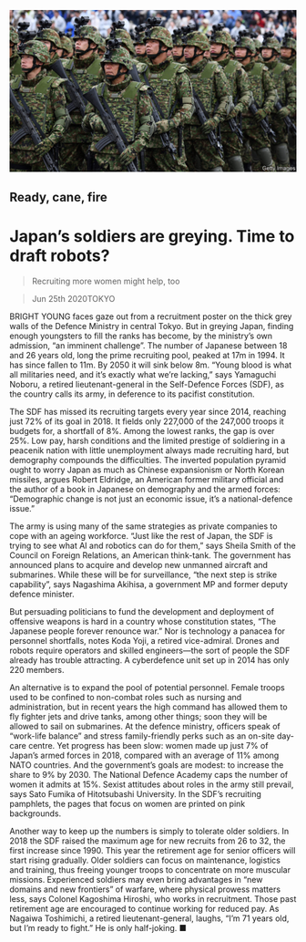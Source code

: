 ![](./images/20200627_ASP503.jpg)

## Ready, cane, fire

# Japan’s soldiers are greying. Time to draft robots?

> Recruiting more women might help, too

> Jun 25th 2020TOKYO

BRIGHT YOUNG faces gaze out from a recruitment poster on the thick grey walls of the Defence Ministry in central Tokyo. But in greying Japan, finding enough youngsters to fill the ranks has become, by the ministry’s own admission, “an imminent challenge”. The number of Japanese between 18 and 26 years old, long the prime recruiting pool, peaked at 17m in 1994. It has since fallen to 11m. By 2050 it will sink below 8m. “Young blood is what all militaries need, and it’s exactly what we’re lacking,” says Yamaguchi Noboru, a retired lieutenant-general in the Self-Defence Forces (SDF), as the country calls its army, in deference to its pacifist constitution.

The SDF has missed its recruiting targets every year since 2014, reaching just 72% of its goal in 2018. It fields only 227,000 of the 247,000 troops it budgets for, a shortfall of 8%. Among the lowest ranks, the gap is over 25%. Low pay, harsh conditions and the limited prestige of soldiering in a peacenik nation with little unemployment always made recruiting hard, but demography compounds the difficulties. The inverted population pyramid ought to worry Japan as much as Chinese expansionism or North Korean missiles, argues Robert Eldridge, an American former military official and the author of a book in Japanese on demography and the armed forces: “Demographic change is not just an economic issue, it’s a national-defence issue.”

The army is using many of the same strategies as private companies to cope with an ageing workforce. “Just like the rest of Japan, the SDF is trying to see what AI and robotics can do for them,” says Sheila Smith of the Council on Foreign Relations, an American think-tank. The government has announced plans to acquire and develop new unmanned aircraft and submarines. While these will be for surveillance, “the next step is strike capability”, says Nagashima Akihisa, a government MP and former deputy defence minister.

But persuading politicians to fund the development and deployment of offensive weapons is hard in a country whose constitution states, “The Japanese people forever renounce war.” Nor is technology a panacea for personnel shortfalls, notes Koda Yoji, a retired vice-admiral. Drones and robots require operators and skilled engineers—the sort of people the SDF already has trouble attracting. A cyberdefence unit set up in 2014 has only 220 members.

An alternative is to expand the pool of potential personnel. Female troops used to be confined to non-combat roles such as nursing and administration, but in recent years the high command has allowed them to fly fighter jets and drive tanks, among other things; soon they will be allowed to sail on submarines. At the defence ministry, officers speak of “work-life balance” and stress family-friendly perks such as an on-site day-care centre. Yet progress has been slow: women made up just 7% of Japan’s armed forces in 2018, compared with an average of 11% among NATO countries. And the government’s goals are modest: to increase the share to 9% by 2030. The National Defence Academy caps the number of women it admits at 15%. Sexist attitudes about roles in the army still prevail, says Sato Fumika of Hitotsubashi University. In the SDF’s recruiting pamphlets, the pages that focus on women are printed on pink backgrounds.

Another way to keep up the numbers is simply to tolerate older soldiers. In 2018 the SDF raised the maximum age for new recruits from 26 to 32, the first increase since 1990. This year the retirement age for senior officers will start rising gradually. Older soldiers can focus on maintenance, logistics and training, thus freeing younger troops to concentrate on more muscular missions. Experienced soldiers may even bring advantages in “new domains and new frontiers” of warfare, where physical prowess matters less, says Colonel Kagoshima Hiroshi, who works in recruitment. Those past retirement age are encouraged to continue working for reduced pay. As Nagaiwa Toshimichi, a retired lieutenant-general, laughs, “I’m 71 years old, but I’m ready to fight.” He is only half-joking. ■